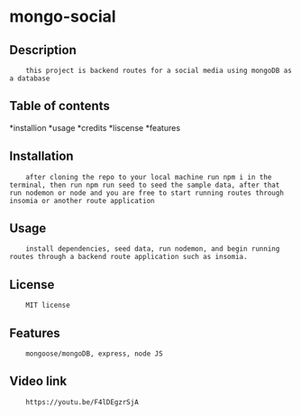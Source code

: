 
# mongo-social
## Description
        this project is backend routes for a social media using mongoDB as a database
     
## Table of contents
 *installion
 *usage
 *credits
 *liscense
 *features        
        
## Installation
        after cloning the repo to your local machine run npm i in the terminal, then run npm run seed to seed the sample data, after that run nodemon or node and you are free to start running routes through insomia or another route application
        
## Usage
        install dependencies, seed data, run nodemon, and begin running routes through a backend route application such as insomia.

        
## License
        MIT license
        

## Features
        mongoose/mongoDB, express, node JS

## Video link
        https://youtu.be/F4lDEgzrSjA
